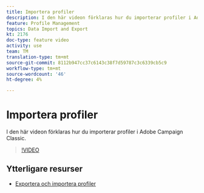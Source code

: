 ```yaml
---
title: Importera profiler
description: I den här videon förklaras hur du importerar profiler i Adobe Campaign Classic
feature: Profile Management
topics: Data Import and Export
kt: 2176
doc-type: feature video
activity: use
team: TM
translation-type: tm+mt
source-git-commit: 8112b947cc37c6143c38f7d59787c3c6339cb5c9
workflow-type: tm+mt
source-wordcount: '46'
ht-degree: 4%

---
```



# Importera profiler

I den här videon förklaras hur du importerar profiler i Adobe Campaign Classic.

>[!VIDEO](https://video.tv.adobe.com/v/25608?quality=12)

## Ytterligare resurser

- [Exportera och importera profiler](https://docs.adobe.com/content/help/en/campaign-classic/using/getting-started/profile-management/exporting-and-importing-profiles.html)

